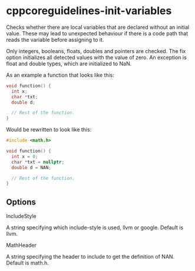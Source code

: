 # cppcoreguidelines-init-variables

Checks whether there are local variables that are declared without an
initial value. These may lead to unexpected behaviour if there is a code
path that reads the variable before assigning to it.

Only integers, booleans, floats, doubles and pointers are checked. The
fix option initializes all detected values with the value of zero. An
exception is float and double types, which are initialized to NaN.

As an example a function that looks like this:

``` c++
void function() {
  int x;
  char *txt;
  double d;

  // Rest of the function.
}
```

Would be rewritten to look like this:

``` c++
#include <math.h>

void function() {
  int x = 0;
  char *txt = nullptr;
  double d = NAN;

  // Rest of the function.
}
```

## Options

<div class="option">

IncludeStyle

A string specifying which include-style is used,
<span class="title-ref">llvm</span> or
<span class="title-ref">google</span>. Default is
<span class="title-ref">llvm</span>.

</div>

<div class="option">

MathHeader

A string specifying the header to include to get the definition of
<span class="title-ref">NAN</span>. Default is
<span class="title-ref">math.h</span>.

</div>
